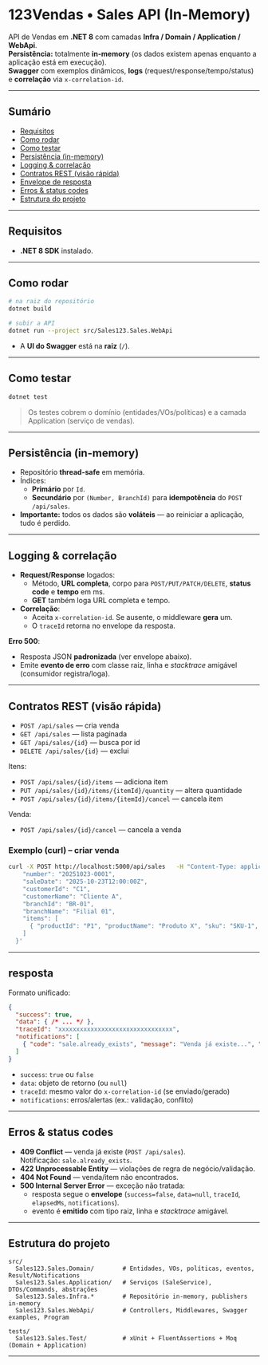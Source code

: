 # 123Vendas • Sales API (In-Memory)

API de Vendas em **.NET 8** com camadas **Infra / Domain / Application / WebApi**.  
**Persistência:** totalmente **in-memory** (os dados existem apenas enquanto a aplicação está em execução).  
**Swagger** com exemplos dinâmicos, **logs** (request/response/tempo/status) e **correlação** via `x-correlation-id`.

---

## Sumário
- [Requisitos](#requisitos)
- [Como rodar](#como-rodar)
- [Como testar](#como-testar)
- [Persistência (in-memory)](#persistência-in-memory)
- [Logging & correlação](#logging--correlação)
- [Contratos REST (visão rápida)](#contratos-rest-visão-rápida)
- [Envelope de resposta](#envelope-de-resposta)
- [Erros & status codes](#erros--status-codes)
- [Estrutura do projeto](#estrutura-do-projeto)
---

## Requisitos
- **.NET 8 SDK** instalado.

---

## Como rodar

```bash
# na raiz do repositório
dotnet build

# subir a API
dotnet run --project src/Sales123.Sales.WebApi
```

- A **UI do Swagger** está na **raiz** (`/`).


---

## Como testar

```bash
dotnet test
```

> Os testes cobrem o domínio (entidades/VOs/políticas) e a camada Application (serviço de vendas).

---

## Persistência (in-memory)

- Repositório **thread-safe** em memória.
- Índices:
  - **Primário** por `Id`.
  - **Secundário** por `(Number, BranchId)` para **idempotência** do `POST /api/sales`.
- **Importante:** todos os dados são **voláteis** — ao reiniciar a aplicação, tudo é perdido.  

---

## Logging & correlação

- **Request/Response** logados:
  - Método, **URL completa**, corpo para `POST/PUT/PATCH/DELETE`, **status code** e **tempo** em ms.
  - **GET** também loga URL completa e tempo.
- **Correlação**:
  - Aceita `x-correlation-id`. Se ausente, o middleware **gera** um.
  - O `traceId` retorna no envelope da resposta.

**Erro 500**:
- Resposta JSON **padronizada** (ver envelope abaixo).
- Emite **evento de erro** com classe raiz, linha e *stacktrace* amigável (consumidor registra/loga).

---

## Contratos REST (visão rápida)


- `POST /api/sales` — cria venda
- `GET /api/sales` — lista paginada
- `GET /api/sales/{id}` — busca por id
- `DELETE /api/sales/{id}` — exclui

Itens:
- `POST /api/sales/{id}/items` — adiciona item
- `PUT /api/sales/{id}/items/{itemId}/quantity` — altera quantidade
- `POST /api/sales/{id}/items/{itemId}/cancel` — cancela item

Venda:
- `POST /api/sales/{id}/cancel` — cancela a venda

### Exemplo (curl) – criar venda

```bash
curl -X POST http://localhost:5000/api/sales   -H "Content-Type: application/json"   -H "x-correlation-id: demo-123"   -d '{
    "number": "20251023-0001",
    "saleDate": "2025-10-23T12:00:00Z",
    "customerId": "C1",
    "customerName": "Cliente A",
    "branchId": "BR-01",
    "branchName": "Filial 01",
    "items": [
      { "productId": "P1", "productName": "Produto X", "sku": "SKU-1", "quantity": 5, "unitPrice": 10.0 }
    ]
  }'
```

---

## resposta

Formato unificado:

```json
{
  "success": true,
  "data": { /* ... */ },
  "traceId": "xxxxxxxxxxxxxxxxxxxxxxxxxxxxxxxx",
  "notifications": [
    { "code": "sale.already_exists", "message": "Venda já existe...", "path": "number", "severity": 2 }
  ]
}
```

- `success`: `true` ou `false`
- `data`: objeto de retorno (ou `null`)
- `traceId`: mesmo valor do `x-correlation-id` (se enviado/gerado)
- `notifications`: erros/alertas (ex.: validação, conflito)

---

## Erros & status codes

- **409 Conflict** — venda já existe (`POST /api/sales`).  
  Notificação: `sale.already_exists`.
- **422 Unprocessable Entity** — violações de regra de negócio/validação.
- **404 Not Found** — venda/item não encontrados.
- **500 Internal Server Error** — exceção não tratada:
  - resposta segue o **envelope** (`success=false`, `data=null`, `traceId`, `elapsedMs`, `notifications`).
  - evento é **emitido** com tipo raiz, linha e *stacktrace* amigável.

---

## Estrutura do projeto

```
src/
  Sales123.Sales.Domain/        # Entidades, VOs, políticas, eventos, Result/Notifications
  Sales123.Sales.Application/   # Serviços (SaleService), DTOs/Commands, abstrações
  Sales123.Sales.Infra.*        # Repositório in-memory, publishers in-memory
  Sales123.Sales.WebApi/        # Controllers, Middlewares, Swagger examples, Program

tests/
  Sales123.Sales.Test/          # xUnit + FluentAssertions + Moq (Domain + Application)
```

---

